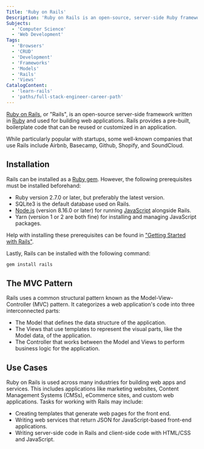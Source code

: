 ```yaml
---
Title: 'Ruby on Rails'
Description: 'Ruby on Rails is an open-source, server-side Ruby framework used for building web applications.'
Subjects:
  - 'Computer Science'
  - 'Web Development'
Tags:
  - 'Browsers'
  - 'CRUD'
  - 'Development'
  - 'Frameworks'
  - 'Models'
  - 'Rails'
  - 'Views'
CatalogContent:
  - 'learn-rails'
  - 'paths/full-stack-engineer-career-path'
---
```


<link rel="canonical" href="https://www.codecademy.com/resources/blog/what-is-ruby-on-rails/" />

[Ruby on Rails](https://rubyonrails.org/), or "Rails", is an open-source server-side framework written in [Ruby](https://www.codecademy.com/resources/docs/ruby) and used for building web applications. Rails provides a pre-built, boilerplate code that can be reused or customized in an application.

While particularly popular with startups, some well-known companies that use Rails include Airbnb, Basecamp, Github, Shopify, and SoundCloud.

## Installation

Rails can be installed as a [Ruby gem](https://www.codecademy.com/resources/docs/ruby/gems). However, the following prerequisites must be installed beforehand:

- Ruby version 2.7.0 or later, but preferably the latest version.
- SQLite3 is the default database used on Rails.
- [Node.js](https://www.codecademy.com/resources/docs/general/node-js) (version 8.16.0 or later) for running [JavaScript](https://www.codecademy.com/resources/docs/javascript) alongside Rails.
- Yarn (version 1 or 2 are both fine) for installing and managing JavaScript packages.

Help with installing these prerequisites can be found in ["Getting Started with Rails"](https://guides.rubyonrails.org/getting_started.html#creating-a-new-rails-project-installing-rails).

Lastly, Rails can be installed with the following command:

```bash
gem install rails
```

## The MVC Pattern

Rails uses a common structural pattern known as the Model-View-Controller (MVC) pattern. It categorizes a web application's code into three interconnected parts:

- The Model that defines the data structure of the application.
- The Views that use templates to represent the visual parts, like the Model data, of the application.
- The Controller that works between the Model and Views to perform business logic for the application.

## Use Cases

Ruby on Rails is used across many industries for building web apps and services. This includes applications like marketing websites, Content Management Systems (CMSs), eCommerce sites, and custom web applications. Tasks for working with Rails may include:

- Creating templates that generate web pages for the front end.
- Writing web services that return JSON for JavaScript-based front-end applications.
- Writing server-side code in Rails and client-side code with HTML/CSS and JavaScript.
